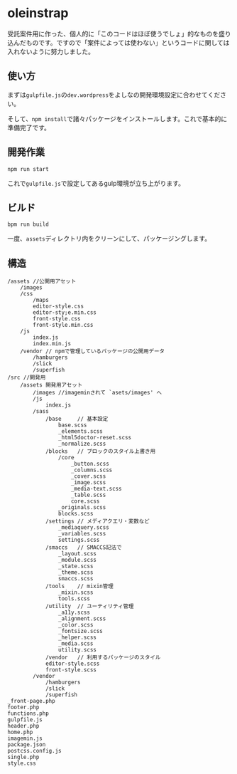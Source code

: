 # oleinstrap
受託案件用に作った、個人的に「このコードはほぼ使うでしょ」的なものを盛り込んだものです。ですので「案件によっては使わない」というコードに関しては入れないように努力しました。

## 使い方
まずは`gulpfile.js`の`dev.wordpress`をよしなの開発環境設定に合わせてください。

そして、`npm install`で諸々パッケージをインストールします。これで基本的に準備完了です。

## 開発作業

```$xslt
npm run start
```

これで`gulpfile.js`で設定してあるgulp環境が立ち上がります。

## ビルド

```$xslt
bpm run build
```

一度、`assets`ディレクトリ内をクリーンにして、パッケージングします。

## 構造
```
/assets //公開用アセット
    /images
    /css
        /maps
        editor-style.css
        editor-sty;e.min.css
        front-style.css
        front-style.min.css
    /js
        index.js
        index.min.js
    /vendor // npmで管理しているパッケージの公開用データ
        /hamburgers
        /slick
        /superfish
/src //開発用
    /assets 開発用アセット
        /images //imageminされて `asets/images' へ
        /js 
            index.js
        /sass
            /base     // 基本設定
                base.scss
                _elements.scss
                _html5doctor-reset.scss
                _normalize.scss
            /blocks   // ブロックのスタイル上書き用
                /core
                    _button.scss
                    _columns.scss
                    _cover.scss
                    _image.scss
                    _media-text.scss
                    _table.scss
                    core.scss
                _originals.scss
                blocks.scss
            /settings // メディアクエリ・変数など
                _mediaquery.scss
                _variables.scss
                settings.scss
            /smaccs   // SMACCS記法で
                _layout.scss
                _module.scss
                _state.scss
                _theme.scss
                smaccs.scss
            /tools    // mixin管理
                _mixin.scss
                tools.scss
            /utility  // ユーティリティ管理
                _a11y.scss
                _alignment.scss
                _color.scss
                _fontsize.scss
                _helper.scss
                _media.scss
                utility.scss
            /vendor   // 利用するパッケージのスタイル
            editor-style.scss
            front-style.scss
        /vendor
            /hamburgers
            /slick
            /superfish
_front-page.php
footer.php
functions.php
gulpfile.js
header.php
home.php
imagemin.js
package.json
postcss.config.js
single.php
style.css
```
